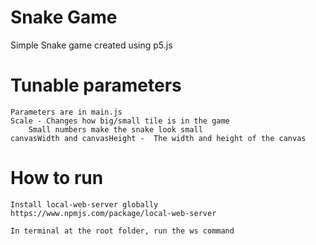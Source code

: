 # Snake Game

Simple Snake game created using p5.js


# Tunable parameters
    Parameters are in main.js
    Scale - Changes how big/small tile is in the game
        Small numbers make the snake look small
    canvasWidth and canvasHeight -  The width and height of the canvas

# How to run
    Install local-web-server globally
    https://www.npmjs.com/package/local-web-server

    In terminal at the root folder, run the ws command